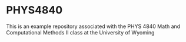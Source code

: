 # PHYS4840

This is an example repository associated with the PHYS 4840 Math and Computational Methods II class at the University of Wyoming
